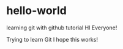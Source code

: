# hello-world
learning git with github tutorial 
HI Everyone!

Trying to learn Git
I hope this works! 
